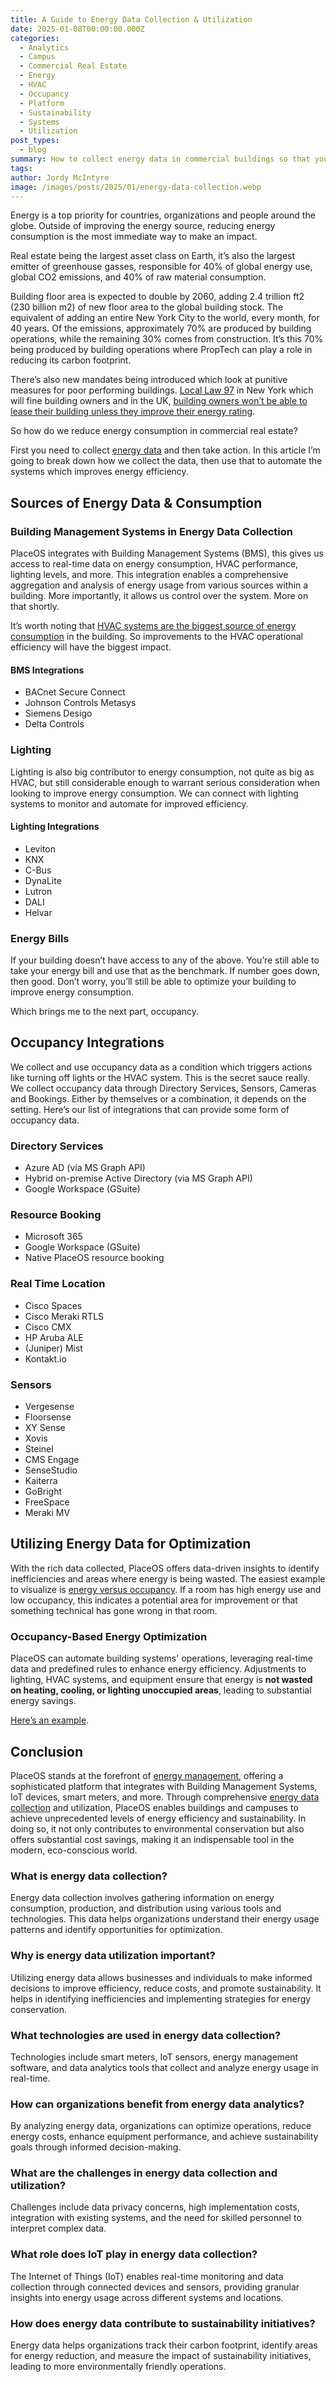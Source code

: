 ```yaml
---
title: A Guide to Energy Data Collection & Utilization
date: 2025-01-08T00:00:00.000Z
categories:
  - Analytics
  - Campus
  - Commercial Real Estate
  - Energy
  - HVAC
  - Occupancy
  - Platform
  - Sustainability
  - Systems
  - Utilization
post_types:
  - blog
summary: How to collect energy data in commercial buildings so that you can find out where you're wasting energy like powering empty spaces.
tags:
author: Jordy McIntyre
image: /images/posts/2025/01/energy-data-collection.webp
---
```

Energy is a top priority for countries, organizations and people around the globe. Outside of improving the energy source, reducing energy consumption is the most immediate way to make an impact.

Real estate being the largest asset class on Earth, it’s also the largest emitter of greenhouse gasses, responsible for 40% of global energy use, global CO2 emissions, and 40% of raw material consumption. 

Building floor area is expected to double by 2060, adding 2.4 trillion ft2 (230 billion m2) of new floor area to the global building stock. The equivalent of adding an entire New York City to the world, every month, for 40 years. Of the emissions, approximately 70% are produced by building operations, while the remaining 30% comes from construction. It’s this 70% being produced by building operations where PropTech can play a role in reducing its carbon footprint.

There’s also new mandates being introduced which look at punitive measures for poor performing buildings. [Local Law 97](/industry/energy) in New York which will fine building owners and in the UK, [building owners won’t be able to lease their building unless they improve their energy rating](https://www.placeos.com/blog/ps93bn-of-commercial-real-estate-is-at-risk-heres-what-to-do).

So how do we reduce energy consumption in commercial real estate?

First you need to collect [energy data](/blog/the-importance-of-energy-data) and then take action. In this article I’m going to break down how we collect the data, then use that to automate the systems which improves energy efficiency.

Sources of Energy Data & Consumption
------------------------------------

### Building Management Systems in Energy Data Collection

PlaceOS integrates with Building Management Systems (BMS), this gives us access to real-time data on energy consumption, HVAC performance, lighting levels, and more. This integration enables a comprehensive aggregation and analysis of energy usage from various sources within a building. More importantly, it allows us control over the system. More on that shortly.

It’s worth noting that [HVAC systems are the biggest source of energy consumption](https://youtu.be/EXSFGL_Ubd8) in the building. So improvements to the HVAC operational efficiency will have the biggest impact.

#### BMS Integrations

*   BACnet Secure Connect
*   Johnson Controls Metasys
*   Siemens Desigo
*   Delta Controls

### Lighting

Lighting is also big contributor to energy consumption, not quite as big as HVAC, but still considerable enough to warrant serious consideration when looking to improve energy consumption. We can connect with lighting systems to monitor and automate for improved efficiency. 

#### Lighting Integrations

*   Leviton
*   KNX
*   C-Bus
*   DynaLite
*   Lutron
*   DALI
*   Helvar

### Energy Bills

If your building doesn’t have access to any of the above. You’re still able to take your energy bill and use that as the benchmark. If number goes down, then good. Don’t worry, you’ll still be able to optimize your building to improve energy consumption. 

Which brings me to the next part, occupancy.

Occupancy Integrations
----------------------

We collect and use occupancy data as a condition which triggers actions like turning off lights or the HVAC system. This is the secret sauce really. We collect occupancy data through Directory Services, Sensors, Cameras and Bookings. Either by themselves or a combination, it depends on the setting. Here’s our list of integrations that can provide some form of occupancy data.

### Directory Services

*   Azure AD (via MS Graph API)
*   Hybrid on-premise Active Directory (via MS Graph API)
*   Google Workspace (GSuite)

### Resource Booking

*   Microsoft 365
*   Google Workspace (GSuite)
*   Native PlaceOS resource booking

### Real Time Location

*   Cisco Spaces
*   Cisco Meraki RTLS
*   Cisco CMX
*   HP Aruba ALE
*   (Juniper) Mist
*   Kontakt.io

### Sensors

*   Vergesense
*   Floorsense
*   XY Sense
*   Xovis
*   Steinel
*   CMS Engage
*   SenseStudio
*   Kaiterra
*   GoBright
*   FreeSpace
*   Meraki MV

Utilizing Energy Data for Optimization
--------------------------------------

With the rich data collected, PlaceOS offers data-driven insights to identify inefficiencies and areas where energy is being wasted. The easiest example to visualize is [energy versus occupancy](https://www.youtube.com/watch?v=mlQZu7i7QRM). If a room has high energy use and low occupancy, this indicates a potential area for improvement or that something technical has gone wrong in that room. 

### Occupancy-Based Energy Optimization

PlaceOS can automate building systems' operations, leveraging real-time data and predefined rules to enhance energy efficiency. Adjustments to lighting, HVAC systems, and equipment ensure that energy is **not wasted on heating, cooling, or lighting unoccupied areas**, leading to substantial energy savings.

[Here’s an example](https://www.youtube.com/watch?v=sCmouaE5jNk).

Conclusion
----------

PlaceOS stands at the forefront of [energy management](/industry/energy), offering a sophisticated platform that integrates with Building Management Systems, IoT devices, smart meters, and more. Through comprehensive [energy data collection](/blog/the-importance-of-energy-data) and utilization, PlaceOS enables buildings and campuses to achieve unprecedented levels of energy efficiency and sustainability. In doing so, it not only contributes to environmental conservation but also offers substantial cost savings, making it an indispensable tool in the modern, eco-conscious world.

### What is energy data collection?

Energy data collection involves gathering information on energy consumption, production, and distribution using various tools and technologies. This data helps organizations understand their energy usage patterns and identify opportunities for optimization.

### Why is energy data utilization important?

Utilizing energy data allows businesses and individuals to make informed decisions to improve efficiency, reduce costs, and promote sustainability. It helps in identifying inefficiencies and implementing strategies for energy conservation.

### What technologies are used in energy data collection?

Technologies include smart meters, IoT sensors, energy management software, and data analytics tools that collect and analyze energy usage in real-time.

### How can organizations benefit from energy data analytics?

By analyzing energy data, organizations can optimize operations, reduce energy costs, enhance equipment performance, and achieve sustainability goals through informed decision-making.

### What are the challenges in energy data collection and utilization?

Challenges include data privacy concerns, high implementation costs, integration with existing systems, and the need for skilled personnel to interpret complex data.

### What role does IoT play in energy data collection?

The Internet of Things (IoT) enables real-time monitoring and data collection through connected devices and sensors, providing granular insights into energy usage across different systems and locations.

### How does energy data contribute to sustainability initiatives?

Energy data helps organizations track their carbon footprint, identify areas for energy reduction, and measure the impact of sustainability initiatives, leading to more environmentally friendly operations.
